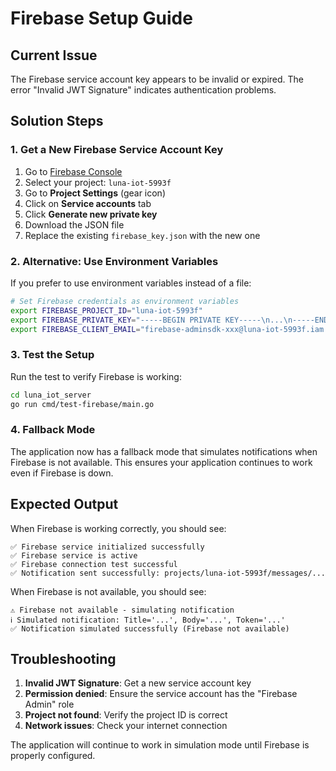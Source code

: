 # Firebase Setup Guide

## Current Issue
The Firebase service account key appears to be invalid or expired. The error "Invalid JWT Signature" indicates authentication problems.

## Solution Steps

### 1. Get a New Firebase Service Account Key

1. Go to [Firebase Console](https://console.firebase.google.com/)
2. Select your project: `luna-iot-5993f`
3. Go to **Project Settings** (gear icon)
4. Click on **Service accounts** tab
5. Click **Generate new private key**
6. Download the JSON file
7. Replace the existing `firebase_key.json` with the new one

### 2. Alternative: Use Environment Variables

If you prefer to use environment variables instead of a file:

```bash
# Set Firebase credentials as environment variables
export FIREBASE_PROJECT_ID="luna-iot-5993f"
export FIREBASE_PRIVATE_KEY="-----BEGIN PRIVATE KEY-----\n...\n-----END PRIVATE KEY-----\n"
export FIREBASE_CLIENT_EMAIL="firebase-adminsdk-xxx@luna-iot-5993f.iam.gserviceaccount.com"
```

### 3. Test the Setup

Run the test to verify Firebase is working:

```bash
cd luna_iot_server
go run cmd/test-firebase/main.go
```

### 4. Fallback Mode

The application now has a fallback mode that simulates notifications when Firebase is not available. This ensures your application continues to work even if Firebase is down.

## Expected Output

When Firebase is working correctly, you should see:
```
✅ Firebase service initialized successfully
✅ Firebase service is active
✅ Firebase connection test successful
✅ Notification sent successfully: projects/luna-iot-5993f/messages/...
```

When Firebase is not available, you should see:
```
⚠️ Firebase not available - simulating notification
ℹ Simulated notification: Title='...', Body='...', Token='...'
✅ Notification simulated successfully (Firebase not available)
```

## Troubleshooting

1. **Invalid JWT Signature**: Get a new service account key
2. **Permission denied**: Ensure the service account has the "Firebase Admin" role
3. **Project not found**: Verify the project ID is correct
4. **Network issues**: Check your internet connection

The application will continue to work in simulation mode until Firebase is properly configured. 